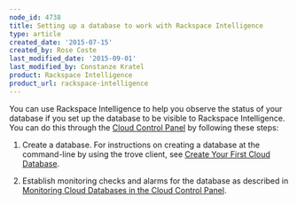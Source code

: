```yaml
---
node_id: 4738
title: Setting up a database to work with Rackspace Intelligence
type: article
created_date: '2015-07-15'
created_by: Rose Coste
last_modified_date: '2015-09-01'
last_modified_by: Constanze Kratel
product: Rackspace Intelligence
product_url: rackspace-intelligence
---
```


You can use Rackspace Intelligence to help you observe the status of
your database if you set up the database to be visible to Rackspace
Intelligence. You can do this through the [Cloud Control
Panel](https://mycloud.rackspace.com/) by following these steps:

1.  Create a database. For instructions on creating a database at the
    command-line by using the trove client, see [Create Your First Cloud
    Database](http://docs.rackspace.com/cdb/api/v1.0/cdb-getting-started/content/Create_Cloud_Database.html).

2.  Establish monitoring checks and alarms for the database as described
    in [Monitoring Cloud Databases in the Cloud Control
    Panel](/how-to/monitoring-cloud-databases-in-the-cloud-control-panel).


